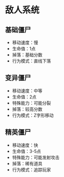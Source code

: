 # 敌人系统

## 基础僵尸
- 移动速度：慢
- 生命值：1点
- 掉落：基础分数
- 行为模式：直线下落

## 变异僵尸
- 移动速度：中等
- 生命值：2点
- 特殊能力：可能分裂
- 掉落：较高分数
- 行为模式：Z字形移动

## 精英僵尸
- 移动速度：快
- 生命值：3-5点
- 特殊能力：可能发射攻击
- 掉落：稀有道具
- 行为模式：追踪玩家 
